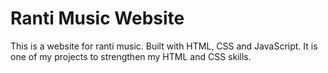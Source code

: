 # Ranti Music Website

This is a website for ranti music. Built with HTML, CSS and JavaScript. It is one of my projects to strengthen my HTML and CSS skills.
